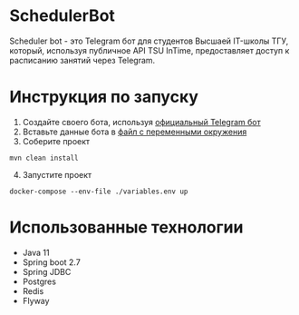 # SchedulerBot
Scheduler bot - это Telegram бот для студентов Высшаей IT-школы ТГУ, который, используя публичное API TSU InTime, предоставляет доступ к расписанию занятий через Telegram. 
# Инструкция по запуску
1. Создайте своего бота, используя [официальный Telegram бот](https://t.me/BotFather)
2. Вставьте данные бота в [файл с переменными окружения](variables.env)
3. Соберите проект
```shell
mvn clean install
```
4. Запустите проект
```shell
docker-compose --env-file ./variables.env up
```

# Использованные технологии
* Java 11
* Spring boot 2.7
* Spring JDBC
* Postgres
* Redis
* Flyway